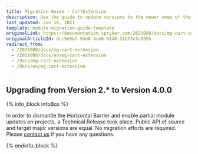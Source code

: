 ```yaml
---
title: Migration Guide - CartExtension
description: Use the guide to update versions to the newer ones of the CartExtension module.
last_updated: Jun 16, 2021
template: module-migration-guide-template
originalLink: https://documentation.spryker.com/2021080/docs/mg-cart-extension
originalArticleId: dcc5e5bf-93e8-4ce6-9148-31b73c5c5555
redirect_from:
  - /2021080/docs/mg-cart-extension
  - /2021080/docs/en/mg-cart-extension
  - /docs/mg-cart-extension
  - /docs/en/mg-cart-extension
---
```


## Upgrading from Version 2.* to Version 4.0.0

{% info_block infoBox %}

In order to dismantle the Horizontal Barrier and enable partial module updates on projects, a Technical Release took place. Public API of source and target major versions are equal. No migration efforts are required. Please [contact us](https://spryker.com/en/support/) if you have any questions.

{% endinfo_block %}
